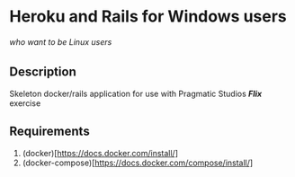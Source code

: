 # Heroku and Rails for Windows users
###### who want to be Linux users
## Description
Skeleton docker/rails application for use with Pragmatic Studios ***Flix*** exercise



## Requirements
1. (docker)[https://docs.docker.com/install/]
1. (docker-compose)[https://docs.docker.com/compose/install/]
